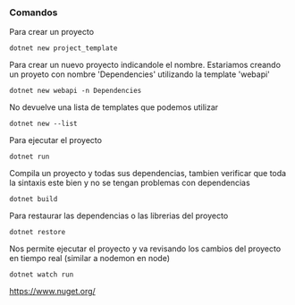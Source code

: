 ### Comandos


Para crear un proyecto
```
dotnet new project_template
```

Para crear un nuevo proyecto indicandole el nombre. Estariamos creando un proyeto con nombre 'Dependencies' utilizando la template 'webapi'
```
dotnet new webapi -n Dependencies
```

No devuelve una lista de templates que podemos utilizar
```
dotnet new --list
```

Para ejecutar el proyecto
```
dotnet run
```

Compila un proyecto y todas sus dependencias, tambien verificar que toda la sintaxis este bien y no se tengan problemas con dependencias
```
dotnet build
```

Para restaurar las dependencias o las librerias del proyecto
```
dotnet restore
```

Nos permite ejecutar el proyecto y va revisando los cambios del proyecto en tiempo real (similar a nodemon en node)
```
dotnet watch run
```


https://www.nuget.org/